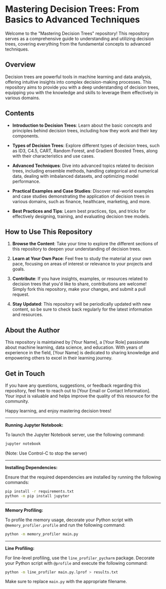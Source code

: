 # Mastering Decision Trees: From Basics to Advanced Techniques

Welcome to the "Mastering Decision Trees" repository! This repository serves as a comprehensive guide to understanding
and utilizing decision trees, covering everything from the fundamental concepts to advanced techniques.

## Overview

Decision trees are powerful tools in machine learning and data analysis, offering intuitive insights into complex
decision-making processes. This repository aims to provide you with a deep understanding of decision trees, equipping
you with the knowledge and skills to leverage them effectively in various domains.

## Contents

- **Introduction to Decision Trees**: Learn about the basic concepts and principles behind decision trees, including how
  they work and their key components.

- **Types of Decision Trees**: Explore different types of decision trees, such as ID3, C4.5, CART, Random Forest, and
  Gradient Boosted Trees, along with their characteristics and use cases.

- **Advanced Techniques**: Dive into advanced topics related to decision trees, including ensemble methods, handling
  categorical and numerical data, dealing with imbalanced datasets, and optimizing model performance.

- **Practical Examples and Case Studies**: Discover real-world examples and case studies demonstrating the application
  of decision trees in various domains, such as finance, healthcare, marketing, and more.

- **Best Practices and Tips**: Learn best practices, tips, and tricks for effectively designing, training, and
  evaluating decision tree models.

## How to Use This Repository

1. **Browse the Content**: Take your time to explore the different sections of this repository to deepen your
   understanding of decision trees.

2. **Learn at Your Own Pace**: Feel free to study the material at your own pace, focusing on areas of interest or
   relevance to your projects and goals.

3. **Contribute**: If you have insights, examples, or resources related to decision trees that you'd like to share,
   contributions are welcome! Simply fork this repository, make your changes, and submit a pull request.

4. **Stay Updated**: This repository will be periodically updated with new content, so be sure to check back regularly
   for the latest information and resources.

## About the Author

This repository is maintained by [Your Name], a [Your Role] passionate about machine learning, data science, and
education. With years of experience in the field, [Your Name] is dedicated to sharing knowledge and empowering others to
excel in their learning journey.

## Get in Touch

If you have any questions, suggestions, or feedback regarding this repository, feel free to reach out
to [Your Email or Contact Information]. Your input is valuable and helps improve the quality of this resource for the
community.

Happy learning, and enjoy mastering decision trees!

------------

**Running Jupyter Notebook:**

To launch the Jupyter Notebook server, use the following command:

```bash
jupyter notebook
```

(Note: Use Control-C to stop the server)

---

**Installing Dependencies:**

Ensure that the required dependencies are installed by running the following commands:

```bash
pip install -r requirements.txt
python -m pip install jupyter
```

---

**Memory Profiling:**

To profile the memory usage, decorate your Python script with `@memory_profiler.profile` and run the following command:

```bash
python -m memory_profiler main.py
```

---

**Line Profiling:**

For line-level profiling, use the `line_profiler_pycharm` package. Decorate your Python script with `@profile` and
execute the following command:

```bash
python -m line_profiler main.py.lprof > results.txt
```

Make sure to replace `main.py` with the appropriate filename.